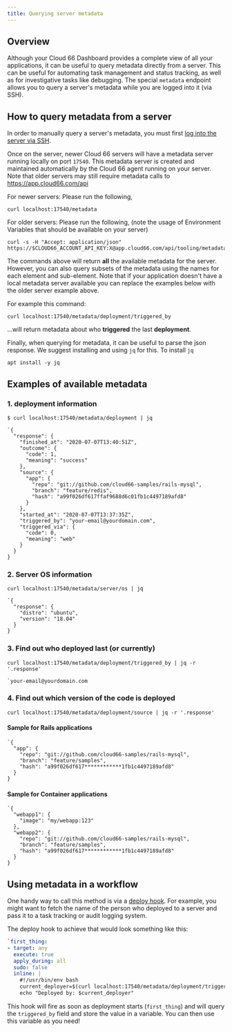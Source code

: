 ```yaml
---
title: Querying server metadata
---
```


## Overview

Although your Cloud 66 Dashboard provides a complete view of all your applications, it can be useful to query metadata directly from a server. This can be useful for automating task management and status tracking, as well as for investigative tasks like debugging. The special `metadata` endpoint allows you to query a server's metadata while you are logged into it (via SSH).

## How to query metadata from a server

In order to manually query a server's metadata, you must first [log into the server via SSH](/docs/servers/ssh-to-server). 

Once on the server, newer Cloud 66 servers will have a metadata server running locally on port `17540`. This metadata server is created and maintained automatically by the Cloud 66 agent running on your server. Note that older servers may still require metadata calls to https://app.cloud66.com/api

For newer servers: Please run the following,
```shell
curl localhost:17540/metadata
```

For older servers: Please run the following, (note the usage of Environment Variables that should be available on your server)
```shell
curl -s -H "Accept: application/json" https://$CLOUD66_ACCOUNT_API_KEY:X@app.cloud66.com/api/tooling/metadata/$CLOUD66_APPLICATION_API_KEY
```

The commands above will return **all** the available metadata for the server. However, you can also query subsets of the metadata using the names for each element and sub-element. Note that if your application doesn't have a local metadata server available you can replace the examples below with the older server example above.


For example this command:

```shell
curl localhost:17540/metadata/deployment/triggered_by
```

...will return metadata about who **triggered** the last **deployment**. 

Finally, when querying for metadata, it can be useful to parse the json response. We suggest installing and using `jq` for this. To install `jq`

```shell
apt install -y jq
```

## Examples of available metadata

### 1. deployment information

```shell
$ curl localhost:17540/metadata/deployment | jq
```

```shell
`{
  "response": {
    "finished_at": "2020-07-07T13:40:51Z",
    "outcome": {
      "code": 1,
      "meaning": "success"
    },
    "source": {
      "app": {
        "repo": "git://github.com/cloud66-samples/rails-mysql",
        "branch": "feature/redis",
        "hash": "a99f026df617ffaf9688d6c01fb1c4497189afd8"
      }
    },
    "started_at": "2020-07-07T13:37:35Z",
    "triggered_by": "your-email@yourdomain.com",
    "triggered_via": {
      "code": 0,
      "meaning": "web"
    }
  }
}
```

### 2. Server OS information

```shell
curl localhost:17540/metadata/server/os | jq
```

```shell
`{
  "response": {
    "distro": "ubuntu",
    "version": "18.04"
  }
}
```

### 3. Find out who deployed last (or currently)

```shell
curl localhost:17540/metadata/deployment/triggered_by | jq -r '.response'
```

```shell
`your-email@yourdomain.com
```

### 4. Find out which version of the code is deployed

```shell
curl localhost:17540/metadata/deployment/source | jq -r '.response'
```

#### Sample for Rails applications

```shell
`{
  "app": {
    "repo": "git://github.com/cloud66-samples/rails-mysql",
    "branch": "feature/samples",
    "hash": "a99f026df617************1fb1c4497189afd8"
  }
}
```

#### Sample for Container applications

```shell
`{
  "webapp1": {
    "image": "my/webapp:123"
  },
  "webapp2": {
    "repo": "git://github.com/cloud66-samples/rails-mysql",
    "branch": "feature/samples",
    "hash": "a99f026df617************1fb1c4497189afd8"
  }
}
```

## Using metadata in a workflow

One handy way to call this method is via a [deploy hook](/docs/deploy-hooks/deploy-hooks). For example, you might want to fetch the name of the person who deployed to a server and pass it to a task tracking or audit logging system.

The deploy hook to achieve that would look something like this:

```yaml
`first_thing:
- target: any
  execute: true
  apply_during: all 
  sudo: false
  inline: |
    #!/usr/bin/env bash
    current_deployer=$(curl localhost:17540/metadata/deployment/triggered_by | jq -r '.response')
    echo "Deployed by: $current_deployer"
```

This hook will fire as soon as deployment starts (`first_thing`) and will query the `triggered_by` field and store the value in a variable. You can then use this variable as you need!